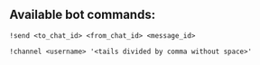 ## Available bot commands:
```
!send <to_chat_id> <from_chat_id> <message_id>
```
```
!channel <username> '<tails divided by comma without space>'
```